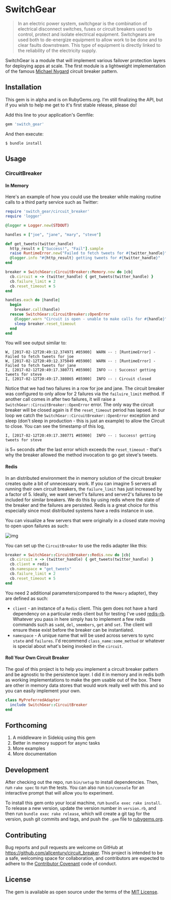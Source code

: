 # SwitchGear

>In an electric power system, switchgear is the combination of electrical disconnect switches, fuses or circuit breakers used to control, protect and isolate electrical equipment. Switchgears are used both to de-energize equipment to allow work to be done and to clear faults downstream. This type of equipment is directly linked to the reliability of the electricity supply.

SwitchGear is a module that will implement various failover protection layers for deploying apps at scale.  The first module is a lightweight implementation of the famous [Michael Nygard](https://www.martinfowler.com/bliki/CircuitBreaker.html) circuit breaker pattern.

## Installation

This gem is in alpha and is on RubyGems.org. I'm still finalizing the API, but if you wish to help me get to it's first stable release, please do!

Add this line to your application's Gemfile:

```ruby
gem 'switch_gear'
```

And then execute:

    $ bundle install

## Usage

### CircuitBreaker

#### In Memory

Here's an example of how you could use the breaker while making routine calls to a third party service such as Twitter:

```ruby
require 'switch_gear/circuit_breaker'
require 'logger'

@logger = Logger.new(STDOUT)

handles = ["joe", "jane", "mary", "steve"]

def get_tweets(twitter_handle)
  http_result = ["Success!", "Fail"].sample
  raise RuntimeError.new("Failed to fetch tweets for #{twitter_handle}") if http_result == "Fail"
  @logger.info "#{http_result} getting tweets for #{twitter_handle}"
end

breaker = SwitchGear::CircuitBreaker::Memory.new do |cb|
  cb.circuit = -> (twitter_handle) { get_tweets(twitter_handle) }
  cb.failure_limit = 2
  cb.reset_timeout = 5
end

handles.each do |handle|
  begin
    breaker.call(handle)
  rescue SwitchGear::CircuitBreaker::OpenError
    @logger.warn "Circuit is open - unable to make calls for #{handle}"
    sleep breaker.reset_timeout
  end
end
```

You will see output similar to:
```
W, [2017-02-12T20:49:12.374971 #85900]  WARN -- : [RuntimeError] - Failed to fetch tweets for joe
W, [2017-02-12T20:49:12.375049 #85900]  WARN -- : [RuntimeError] - Failed to fetch tweets for jane
I, [2017-02-12T20:49:17.380771 #85900]  INFO -- : Success! getting tweets for steve
I, [2017-02-12T20:49:17.380865 #85900]  INFO -- : Circuit closed
```

Notice that we had two failures in a row for joe and jane.  The circuit breaker was configured to only allow for 2 failures via the `failuire_limit` method.  If another call comes in after two failures, it will raise a `SwitchGear::CircuitBreaker::OpenError` error.  The only way the circuit breaker will be closed again is if the `reset_timeout` period has lapsed.  In our loop we catch the `SwitchGear::CircuitBreaker::OpenError` exception and sleep (don't sleep in production - this is just an example) to allow the Circuit to close.  You can see the timestamp of this log,

```
I, [2017-02-12T20:49:17.380771 #85900]  INFO -- : Success! getting tweets for steve
```
is 5+ seconds after the last error which exceeds the `reset_timeout` - that's why the breaker allowed the method invocation to go get steve's tweets.


#### Redis

In an distributed environment the in memory solution of the circuit breaker creates quite a bit of unnecessary work.  If you can imagine 5 servers all running their own circuit breakers, the `failure_limit` has just increased by a factor of 5. Ideally, we want server1's failures and server2's failures to be included for similar breakers.  We do this by using redis where the state of the breaker and the failures are persisted.  Redis is a great choice for this especially since most distributed systems have a redis instance in use.

You can visualize a few servers that were originally in a closed state moving to open upon failures as such:

![img](https://s3.postimg.org/stxckap03/ezgif_com_video_to_gif.gif)

You can set up the `CircuitBreaker` to use the redis adapter like this:

```ruby
breaker = SwitchGear::CircuitBreaker::Redis.new do |cb|
  cb.circuit = -> (twitter_handle) { get_tweets(twitter_handle) }
  cb.client = redis
  cb.namespace = "get_tweets"
  cb.failure_limit = 2
  cb.reset_timeout = 5
end
```

You need 2 additional parameters(compared to the `Memory` adapter), they are defined as such:

- `client` - an instance of a `Redis` client.  This gem does not have a hard dependency on a particular redis client but for testing I've used [redis-rb](https://github.com/redis/redis-rb).  Whatever you pass in here simply has to implement a few redis commands such as `sadd`, `del`, `smembers`, `get` and `set`.  The client will ensure these exist before the breaker can be instantiated.
- `namespace` - A unique name that will be used across servers to sync `state` and `failures`.  I'd recommend `class_name:some_method` or whatever is special about what's being invoked in the `circuit`.

#### Roll Your Own Circuit Breaker

The goal of this project is to help you implement a circuit breaker pattern and be agnostic to the persistence layer.  I did it in memory and in redis both as working implementations to make the gem usable out of the box.  There are other in memory data stores that would work really well with this and so you can easily implement your own.

```ruby
class MyPreferredAdapter
  include SwitchGear::CircuitBreaker
end
```

## Forthcoming

1. A middleware in Sidekiq using this gem
2. Better in memory support for async tasks
3. More examples
4. More documentation


## Development

After checking out the repo, run `bin/setup` to install dependencies. Then, run `rake spec` to run the tests. You can also run `bin/console` for an interactive prompt that will allow you to experiment.

To install this gem onto your local machine, run `bundle exec rake install`. To release a new version, update the version number in `version.rb`, and then run `bundle exec rake release`, which will create a git tag for the version, push git commits and tags, and push the `.gem` file to [rubygems.org](https://rubygems.org).

## Contributing

Bug reports and pull requests are welcome on GitHub at https://github.com/allcentury/circuit_breaker. This project is intended to be a safe, welcoming space for collaboration, and contributors are expected to adhere to the [Contributor Covenant](http://contributor-covenant.org) code of conduct.


## License

The gem is available as open source under the terms of the [MIT License](http://opensource.org/licenses/MIT).
